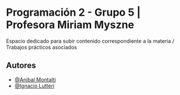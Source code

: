 # Programación 2 - Grupo 5 | Profesora Miriam Myszne

Espacio dedicado para subir contenido correspondiente a la materia / Trabajos prácticos asociados

## Autores 
- [@Anibal Montalti](https://www.github.com/AnibalMontalti)
- [@Ignacio Lutteri](https://www.github.com/ilutteri)
